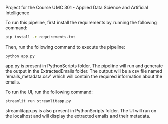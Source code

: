 Project for the Course UMC 301 - Applied Data Science and Artificial Intelligence

To run this pipeline, first install the requirements by running the following command:
```bash
pip install -r requirements.txt
```

Then, run the following command to execute the pipeline:
```python   
python app.py
```

app.py is present in PythonScripts folder. The pipeline will run and generate the output in the ExtractedEmails folder. The output will be a csv file named 'emails_metadata.csv' which will contain the required information about the emails.

To run the UI, run the following command:
```python
streamlit run streamlitapp.py
```

streamlitapp.py is also present in PythonScripts folder. The UI will run on the localhost and will display the extracted emails and their metadata.
